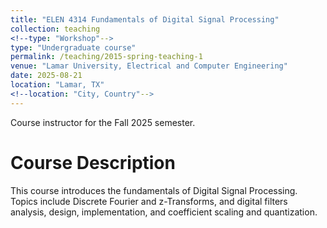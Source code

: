 ```yaml
---
title: "ELEN 4314 Fundamentals of Digital Signal Processing"
collection: teaching
<!--type: "Workshop"-->
type: "Undergraduate course"
permalink: /teaching/2015-spring-teaching-1
venue: "Lamar University, Electrical and Computer Engineering"
date: 2025-08-21
location: "Lamar, TX"
<!--location: "City, Country"-->
---
```


<!--This is a description of a teaching experience. You can use markdown like any other post.-->
Course instructor for the Fall 2025 semester.

Course Description
======
This course introduces the fundamentals of Digital Signal Processing. Topics include Discrete Fourier and z-Transforms, and digital filters analysis, design, implementation, and coefficient scaling and quantization.

<!--
Heading 2
======

Heading 3
======
-->
